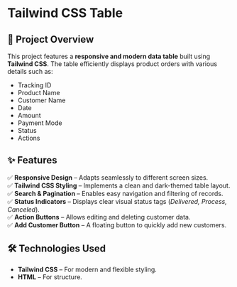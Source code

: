 # Tailwind CSS Table

## 📌 Project Overview
This project features a **responsive and modern data table** built using **Tailwind CSS**. The table efficiently displays product orders with various details such as:
- Tracking ID
- Product Name
- Customer Name
- Date
- Amount
- Payment Mode
- Status
- Actions

## ✨ Features
✅ **Responsive Design** – Adapts seamlessly to different screen sizes.  
✅ **Tailwind CSS Styling** – Implements a clean and dark-themed table layout.  
✅ **Search & Pagination** – Enables easy navigation and filtering of records.  
✅ **Status Indicators** – Displays clear visual status tags (*Delivered, Process, Canceled*).  
✅ **Action Buttons** – Allows editing and deleting customer data.  
✅ **Add Customer Button** – A floating button to quickly add new customers.  

## 🛠️ Technologies Used
- **Tailwind CSS** – For modern and flexible styling.
- **HTML** – For structure.
